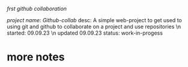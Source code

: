 _frst github collaboration_

*project name: Github-collab*
desc:           A simple web-project to get used to using git and github
                to collaborate on a project and use repositories
                \n
started:        09.09.23
\n
updated         09.09.23
status:         work-in-progess

more notes
==========


<end>
